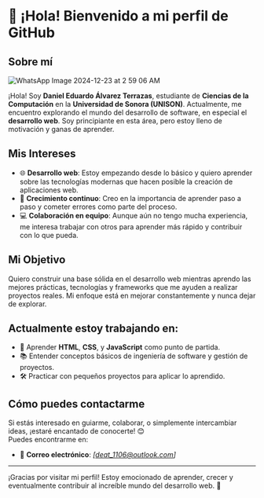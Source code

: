 # 👋 ¡Hola! Bienvenido a mi perfil de GitHub

## Sobre mí

![WhatsApp Image 2024-12-23 at 2 59 06 AM](https://github.com/user-attachments/assets/11aaff2f-22d4-432c-89c9-02777f1155ad)

¡Hola! Soy **Daniel Eduardo Álvarez Terrazas**, estudiante de **Ciencias de la Computación** en la **Universidad de Sonora (UNISON)**. Actualmente, me encuentro explorando el mundo del desarrollo de software, en especial el **desarrollo web**. Soy principiante en esta área, pero estoy lleno de motivación y ganas de aprender.

## Mis Intereses
- 🌐 **Desarrollo web**: Estoy empezando desde lo básico y quiero aprender sobre las tecnologías modernas que hacen posible la creación de aplicaciones web.
- 📖 **Crecimiento continuo**: Creo en la importancia de aprender paso a paso y cometer errores como parte del proceso.
- 💻 **Colaboración en equipo**: Aunque aún no tengo mucha experiencia, me interesa trabajar con otros para aprender más rápido y contribuir con lo que pueda.

## Mi Objetivo
Quiero construir una base sólida en el desarrollo web mientras aprendo las mejores prácticas, tecnologías y frameworks que me ayuden a realizar proyectos reales. Mi enfoque está en mejorar constantemente y nunca dejar de explorar.

## Actualmente estoy trabajando en:
- 🌱 Aprender **HTML**, **CSS**, y **JavaScript** como punto de partida.
- 📚 Entender conceptos básicos de ingeniería de software y gestión de proyectos.
- 🛠️ Practicar con pequeños proyectos para aplicar lo aprendido.


## Cómo puedes contactarme
Si estás interesado en guiarme, colaborar, o simplemente intercambiar ideas, ¡estaré encantado de conocerte! 😊  
Puedes encontrarme en:

- 📧 **Correo electrónico**: _[deat_1106@outlook.com]_
---

¡Gracias por visitar mi perfil! Estoy emocionado de aprender, crecer y eventualmente contribuir al increíble mundo del desarrollo web. 🚀
